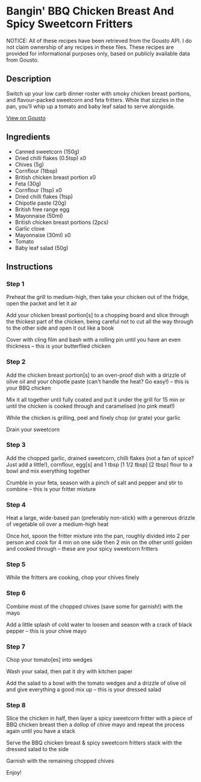 # Bangin' BBQ Chicken Breast And Spicy Sweetcorn Fritters

NOTICE: All of these recipes have been retrieved from the Gousto API. I do not claim ownership of any recipes in these files. These recipes are provided for informational purposes only, based on publicly available data from Gousto.

## Description

Switch up your low carb dinner roster with smoky chicken breast portions, and flavour-packed sweetcorn and feta fritters. While that sizzles in the pan, you’ll whip up a tomato and baby leaf salad to serve alongside. 

[View on Gousto](https://www.gousto.co.uk/recipes/cookbook/bangin-bbq-chicken-breast-and-spicy-sweetcorn-fritters)

## Ingredients

- Canned sweetcorn (150g)
- Dried chilli flakes (0.5tsp) x0
- Chives (5g)
- Cornflour (1tbsp)
- British chicken breast portion x0
- Feta (30g)
- Cornflour (1tsp) x0
- Dried chilli flakes (1tsp)
- Chipotle paste (20g)
- British free range egg
- Mayonnaise (50ml)
- British chicken breast portions (2pcs)
- Garlic clove
- Mayonnaise (30ml) x0
- Tomato
- Baby leaf salad (50g)

## Instructions


### Step 1

Preheat the grill to medium-high, then take your chicken out of the fridge, open the packet and let it air

Add your chicken breast portion[s] to a chopping board and slice through the thickest part of the chicken, being careful not to cut all the way through to the other side and open it out like a book

Cover with cling film and bash with a rolling pin until you have an even thickness – this is your butterflied chicken


### Step 2

Add the chicken breast portion[s] to an oven-proof dish with a drizzle of olive oil and your chipotle paste (can't handle the heat? Go easy!) – this is your BBQ chicken

Mix it all together until fully coated and put it under the grill for 15 min or until the chicken is cooked through and caramelised (no pink meat!)

While the chicken is grilling, peel and finely chop (or grate) your garlic

Drain your sweetcorn


### Step 3

Add the chopped garlic, drained sweetcorn, chilli flakes (not a fan of spice? Just add a little!), cornflour, egg[s] and<span class="text-danger"> </span>1 tbsp <span class="text-purple">[1 1/2 tbsp]</span> <span class="text-danger">[2 tbsp]</span> flour to a bowl and mix everything together

Crumble in your feta, season with a pinch of salt and pepper and stir to combine – this is your fritter mixture


### Step 4

Heat a large, wide-based pan (preferably non-stick) with a generous drizzle of vegetable oil over a medium-high heat

Once hot, spoon the fritter mixture into the pan, roughly divided into 2 per person<span class="text-danger"> </span>and cook for 4 min on one side then 2 min on the other until golden and cooked through – these are your spicy sweetcorn fritters


### Step 5

While the fritters are cooking, chop your chives finely


### Step 6

Combine most of the chopped chives (save some for garnish!) with the mayo

Add a little splash of cold water to loosen and season with a crack of black pepper – this is your chive mayo


### Step 7

Chop your tomato[es] into wedges

Wash your salad, then pat it dry with kitchen paper

Add the salad to a bowl with the tomato wedges and a drizzle of olive oil and give everything a good mix up – this is your dressed salad

### Step 8

Slice the chicken in half, then layer a spicy sweetcorn fritter with a piece of BBQ chicken breast then a dollop of chive mayo and repeat the process again until you have a stack

Serve the BBQ chicken breast & spicy sweetcorn fritters stack with the dressed salad to the side

Garnish with the remaining chopped chives

Enjoy!

